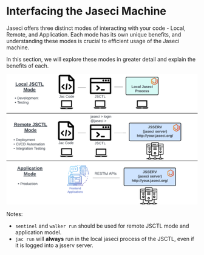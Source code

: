# Interfacing the Jaseci Machine

Jaseci offers three distinct modes of interacting with your code - Local, Remote, and Application. Each mode has its own unique benefits, and understanding these modes is crucial to efficient usage of the Jaseci machine.

In this section, we will explore these modes in greater detail and explain the benefits of each.

![Three jaseci interaction modes](./img/interaction_modes.png)

Notes:
* `sentinel` and `walker run` should be used for remote JSCTL mode and application model.
* `jac run` will **always** run in the local jaseci process of the JSCTL, even if it is logged into a jsserv server.